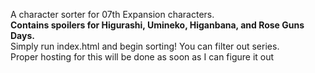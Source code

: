 A character sorter for 07th Expansion characters.
<br>
<b>Contains spoilers for Higurashi, Umineko, Higanbana, and Rose Guns Days.</b>
<br>
Simply run index.html and begin sorting! You can filter out series.
<br>
Proper hosting for this will be done as soon as I can figure it out
